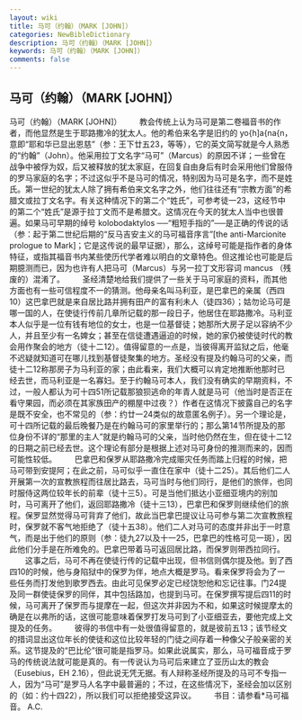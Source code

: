 ```yaml
---
layout: wiki
title: 马可（约翰）（MARK [JOHN]）
categories: NewBibleDictionary
description: 马可（约翰）（MARK [JOHN]）
keywords: 马可（约翰）（MARK [JOHN]）
comments: false
---
```


## 马可（约翰）（MARK [JOHN]）



马可（约翰）（MARK [JOHN]）
　　教会传统上认为马可是第二卷福音书的作者，而他显然是生于耶路撒冷的犹太人。他的希伯来名字是旧约的 yo{h]a{na{n，意即“耶和华已显出恩慈”（参：王下廿五23，等等），它的英文简写就是今人熟悉的“约翰”（John）。他采用拉丁文名字“马可”（Marcus）的原因不详；一些曾在战争中被俘为奴，后又被释放的犹太家庭，在回复自由身后有时会采用他们曾服侍的罗马家庭的名字；不过这似乎不是马可的情况，特别因为马可是名字，而不是姓氏。第一世纪的犹太人除了拥有希伯来文名字之外，他们往往还有“宗教方面”的希腊文或拉丁文名字。有关这种情况下的第二个“姓氏”，可参考徒一23，这经节中的第二个“姓氏”是源于拉丁文而不是希腊文。这情况在今天的犹太人当中也很普遍。如果马可早期的绰号 kolobodaktylos ──“粗短手指的”──是正确的传说的话（参：起于第二世纪后期的“反马吉安主义的马可福音序言”[the anti-Marcionite
prologue to Mark]；它是这传说的最早证据），那么，这绰号可能是指作者的身体特征，或指其福音书内某些使历代学者难以明白的文章特色。但这推论也可能是后期臆测而已，因为也许有人把马可（Marcus）与另一拉丁文形容词 mancus （残废的）混淆了。
　　圣经清楚地给我们提供了一些关于马可家庭的资料，而其他方面也有一些可信程度不一的猜测。他母亲名叫马利亚，是巴拿巴的亲属（西四10）这巴拿巴就是来自居比路并拥有田产的富有利未人（徒四36）；姑勿论马可是哪一国的人，在使徒行传前几章所记载的那一段日子，他居住在耶路撒冷。马利亚本人似乎是一位有钱有地位的女士，也是一位基督徒；她那所大房子足以容纳不少人，并且至少有一名婢女；甚至在信徒遭遇逼迫的时候，她的家仍被使徒时代的教会用作聚会的地方（徒十二12）。值得留意的一点是，当彼得离开监狱之后，他毫不迟疑就知道可在哪儿找到基督徒聚集的地方。圣经没有提及约翰马可的父亲，而徒十二12称那房子为马利亚的家；由此看来，我们大概可以肯定地推断他那时已经去世，而马利亚是一名寡妇。至于约翰马可本人，我们没有确实的早期资料，不过，一般人都认为可十四51所记载那狼狈逃命的年青人就是马可（他当时是否正在看守果园，而必须在其家族田产的棚屋中过夜？）作者在这情况下披露自己的名字是既不安全，也不常见的（参：约廿一24类似的故意匿名例子）。另一个理论是，可十四所记载的最后晚餐乃是在约翰马可的家里举行的；那么第14节所提及的那位身份不详的“那里的主人”就是约翰马可的父亲，当时他仍然在生，但在徒十二12的日期之前已经去世。这个理论有部分是根据上述对马可身份的推测而来的，因而可能性较低。
　　巴拿巴和保罗从耶路撒冷完成赈灾任务而踏上归程的时候，把马可带到安提阿；在此之前，马可似乎一直住在家中（徒十二25）。其后他们二人开展第一次的宣教旅程而往居比路去，马可当时与他们同行，是他们的旅伴，也同时服侍这两位较年长的前辈（徒十三5）。可是当他们抵达小亚细亚境内的别加时，马可离开了他们，返回耶路撒冷（徒十三13），巴拿巴和保罗则继续他们的旅程。保罗显然觉得马可背弃了他们，故此当巴拿巴提议让马可参与第二次宣教旅程时，保罗就不客气地拒绝了（徒十五38）。他们二人对马可的态度并非出于一时意气，而是出于他们的原则（参：徒九27以及十一25，巴拿巴的性格可见一斑），因此他们分手是在所难免的。巴拿巴带着马可返回居比路，而保罗则带西拉同行。
　　这事之后，马可不再在使徒行传的记载中出现，但书信则偶尔提及他。到了西四10的时候，他与身陷狱中的保罗为伴，地点大概是罗马。看来保罗将会为了一些任务而打发他到歌罗西去。由此可见保罗必定已经饶恕他和忘记往事。门24提及同一群使徒保罗的同伴，其中包括路加，也提到马可。在保罗撰写提后四11的时候，马可离开了保罗而与提摩在一起，但这次并非因为不和，如果这时候提摩太的确是在以弗所的话，这很可能意味着保罗打发马可到了小亚细亚去，要他完成上文提及的任务。
　　彼得的书信中有一处很值得留意的，就是彼前五13；该节经文的措词显出这位年长的使徒和这位比较年轻的门徒之间存着一种像父子般亲密的关系。这节提及的“巴比伦”很可能是指罗马。如果此说属实，那么，马可福音成于罗马的传统说法就可能是真的。有一传说认为马可后来建立了亚历山太的教会（Eusebius，EH
2.16），但此说无凭无据。有人辩称圣经所提及的马可不专指一人，因为“马可”是罗马人名字中最普遍的；不过，在这些情况下，圣经会加以区别的（如：约十四22），所以我们可以拒绝接受这异议。
　　书目：请参看*马可福音。
A.C.




